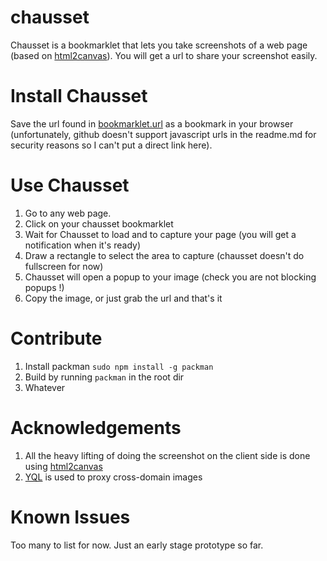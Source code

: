 chausset
========

Chausset is a bookmarklet that lets you take screenshots of a web page (based on [html2canvas](http://html2canvas.hertzen.com/)). You will get a url to share your screenshot easily.

Install Chausset
================

Save the url found in [bookmarklet.url](https://raw.github.com/juliandescottes/chausset/master/build/bookmarklet.url) as a bookmark in your browser (unfortunately, github doesn't support javascript urls in the readme.md for security reasons so I can't put a direct link here).

Use Chausset
============
1. Go to any web page.
2. Click on your chausset bookmarklet
3. Wait for Chausset to load and to capture your page (you will get a notification when it's ready)
4. Draw a rectangle to select the area to capture (chausset doesn't do fullscreen for now)
5. Chausset will open a popup to your image (check you are not blocking popups !)
6. Copy the image, or just grab the url and that's it

Contribute
==========

1. Install packman `sudo npm install -g packman`
2. Build by running `packman` in the root dir
3. Whatever

Acknowledgements
================
1. All the heavy lifting of doing the screenshot on the client side is done using [html2canvas](http://html2canvas.hertzen.com/)
2. [YQL](http://developer.yahoo.com/yql/) is used to proxy cross-domain images

Known Issues
============
Too many to list for now. Just an early stage prototype so far.
